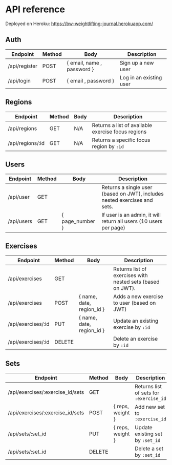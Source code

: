# API reference

Deployed on Heroku: https://bw-weightlifting-journal.herokuapp.com/

## Auth

| Endpoint      | Method | Body                       | Description             |
| ------------- | ------ | -------------------------- | ----------------------- |
| /api/register | POST   | { email, name , password } | Sign up a new user      |
| /api/login    | POST   | { email , password }       | Log in an existing user |

## Regions

| Endpoint         | Method | Body | Description                                        |
| ---------------- | ------ | ---- | -------------------------------------------------- |
| /api/regions     | GET    | N/A  | Returns a list of available exercise focus regions |
| /api/regions/:id | GET    | N/A  | Returns a specific focus region by `:id`           |

## Users

| Endpoint   | Method | Body           | Description                                                               |
| ---------- | ------ | -------------- | ------------------------------------------------------------------------- |
| /api/user  | GET    |                | Returns a single user (based on JWT), includes nested exercises and sets. |
| /api/users | GET    | { page_number } | If user is an admin, it will return all users (10 users per page)         |

## Exercises

| Endpoint           | Method | Body                      | Description                                                |
| ------------------ | ------ | ------------------------- | ---------------------------------------------------------- |
| /api/exercises     | GET    |                           | Returns list of exercises with nested sets (based on JWT). |
| /api/exercises     | POST   | { name, date, region_id } | Adds a new exercise to user (based on JWT)                 |
| /api/exercises/:id | PUT    | { name, date, region_id } | Update an existing exercise by `:id`                       |
| /api/exercises/:id | DELETE |                           | Delete an exercise by `:id`                                |

## Sets

| Endpoint                         | Method | Body             | Description                             |
| -------------------------------- | ------ | ---------------- | --------------------------------------- |
| /api/exercises/:exercise_id/sets | GET    |                  | Returns list of sets for `:exercise_id` |
| /api/exercises/:exercise_id/sets | POST   | { reps, weight } | Add new set to `:exercise_id`           |
| /api/sets/:set_id                | PUT    | { reps, weight } | Update existing set by `:set_id`        |
| /api/sets/:set_id                | DELETE |                  | Delete a set by `:set_id`               |
